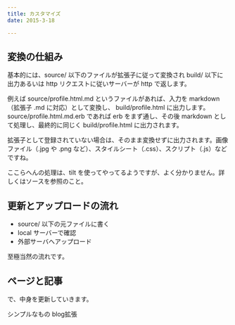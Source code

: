 ```yaml
---
title: カスタマイズ
date: 2015-3-18

---
```


## 変換の仕組み
基本的には、source/ 以下のファイルが拡張子に従って変換され build/ 以下に出力あるいは http リクエストに従いサーバーが http で返します。

例えば source/profile.html.md というファイルがあれば、入力を markdown （拡張子 .md に対応）として変換し、 build/profile.html に出力します。 source/profile.html.md.erb であれば erb をまず通し、その後 markdown として処理し、最終的に同じく build/profile.html に出力されます。

拡張子として登録されていない場合は、そのまま変換せずに出力されます。画像ファイル（.jpg や .png など）、スタイルシート（.css）、スクリプト（.js）などですね。

ここらへんの処理は、tilt を使ってやってるようですが、よく分かりません。詳しくはソースを参照のこと。

## 更新とアップロードの流れ
- source/ 以下の元ファイルに書く
- local サーバーで確認
- 外部サーバへアップロード

至極当然の流れです。

## ページと記事
で、中身を更新していきます。

シンプルなもの blog拡張
